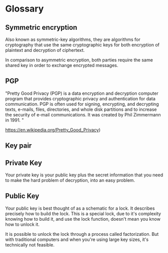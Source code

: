 # Glossary

## Symmetric encryption

Also known as symmetric-key algorithms, they are algorithms for cryptography that use the same cryptographic keys for both encryption of plaintext and decryption of ciphertext.

In comparison to asymmetric encryption, both parties require the same shared key in order to exchange encrypted messages.

## PGP


"Pretty Good Privacy (PGP) is a data encryption and decryption computer program that provides cryptographic privacy and authentication for data communication. PGP is often used for signing, encrypting, and decrypting texts, e-mails, files, directories, and whole disk partitions and to increase the security of e-mail communications. It was created by Phil Zimmermann in 1991. "

https://en.wikipedia.org/Pretty_Good_Privacy)

## Key pair



## Private Key

Your private key is your public key plus the secret information that you need to make the hard problem of decryption, into an easy problem.


## Public Key

Your public key is best thought of as a schematic for a lock. It describes precisely how to build the lock. This is a special lock, due to it's complexity knowing how to build it, and use the lock function, doesn't mean you know how to unlock it.

It is possible to unlock the lock through a process called factorization. But with traditional computers and when you're using large key sizes, it's technically not feasible.
